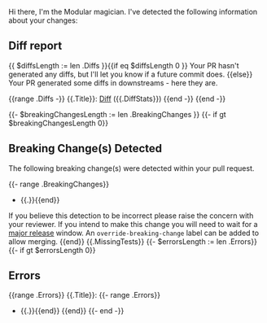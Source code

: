 Hi there, I'm the Modular magician. I've detected the following information about your changes:

## Diff report
{{ $diffsLength := len .Diffs }}{{if eq $diffsLength 0 }}
Your PR hasn't generated any diffs, but I'll let you know if a future commit does.
{{else}}
Your PR generated some diffs in downstreams - here they are.

{{range .Diffs -}}
{{.Title}}: [Diff](https://github.com/modular-magician/{{.Repo}}/compare/auto-pr-{{$.PrNumber}}-old..auto-pr-{{$.PrNumber}}) ({{.DiffStats}})
{{end -}}
{{end -}}

{{- $breakingChangesLength := len .BreakingChanges }}
{{- if gt $breakingChangesLength 0}}
## Breaking Change(s) Detected

The following breaking change(s) were detected within your pull request.

{{- range .BreakingChanges}}
- {{.}}{{end}}

If you believe this detection to be incorrect please raise the concern with your reviewer.
If you intend to make this change you will need to wait for a [major release](https://www.terraform.io/plugin/sdkv2/best-practices/versioning#example-major-number-increments) window.
An `override-breaking-change` label can be added to allow merging.
{{end}}
{{.MissingTests}}
{{- $errorsLength := len .Errors}}
{{- if gt $errorsLength 0}}
## Errors
{{range .Errors}}
{{.Title}}:
{{- range .Errors}}
- {{.}}{{end}}
{{end}}
{{- end -}}